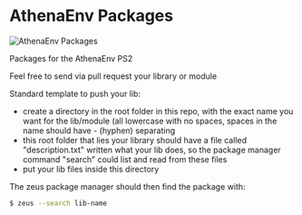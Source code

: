 # AthenaEnv Packages

![AthenaEnv Packages](https://github.com/terremoth/athenaenv-libs/blob/main/athena-pkgs.png)

Packages for the AthenaEnv PS2  

Feel free to send via pull request your library or module  

Standard template to push your lib:  
- create a directory in the root folder in this repo, with the exact name you want for the lib/module (all lowercase with no spaces, spaces in the name should have - (hyphen) separating
- this root folder that lies your library should have a file called "description.txt" written what your lib does, so the package manager command "search" could list and read from these files
- put your lib files inside this directory

The zeus package manager should then find the package with:
```sh
$ zeus --search lib-name
```
